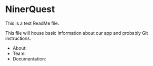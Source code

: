 # NinerQuest

This is a test ReadMe file.

This file will house basic information about our app and probably Git instructions.

- About:
- Team:
- Documentation:
